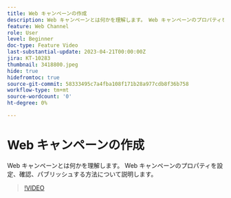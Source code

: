 ```yaml
---
title: Web キャンペーンの作成
description: Web キャンペーンとは何かを理解します。 Web キャンペーンのプロパティを設定、確認、パブリッシュする方法について説明します。
feature: Web Channel
role: User
level: Beginner
doc-type: Feature Video
last-substantial-update: 2023-04-21T00:00:00Z
jira: KT-10283
thumbnail: 3418800.jpeg
hide: true
hidefromtoc: true
source-git-commit: 58333495c7a4fba108f171b28a977cdb8f36b758
workflow-type: tm+mt
source-wordcount: '0'
ht-degree: 0%

---
```



# Web キャンペーンの作成

Web キャンペーンとは何かを理解します。 Web キャンペーンのプロパティを設定、確認、パブリッシュする方法について説明します。

>[!VIDEO](https://video.tv.adobe.com/v/3418800/?quality=12&learn=on)
